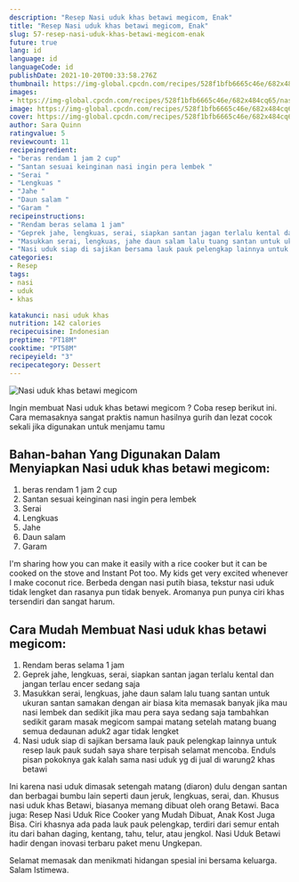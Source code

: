 ```yaml
---
description: "Resep Nasi uduk khas betawi megicom, Enak"
title: "Resep Nasi uduk khas betawi megicom, Enak"
slug: 57-resep-nasi-uduk-khas-betawi-megicom-enak
future: true
lang: id
language: id
languageCode: id
publishDate: 2021-10-20T00:33:58.276Z 
thumbnail: https://img-global.cpcdn.com/recipes/528f1bfb6665c46e/682x484cq65/nasi-uduk-khas-betawi-megicom-foto-resep-utama.png
images:
- https://img-global.cpcdn.com/recipes/528f1bfb6665c46e/682x484cq65/nasi-uduk-khas-betawi-megicom-foto-resep-utama.png
image: https://img-global.cpcdn.com/recipes/528f1bfb6665c46e/682x484cq65/nasi-uduk-khas-betawi-megicom-foto-resep-utama.png
cover: https://img-global.cpcdn.com/recipes/528f1bfb6665c46e/682x484cq65/nasi-uduk-khas-betawi-megicom-foto-resep-utama.png
author: Sara Quinn
ratingvalue: 5
reviewcount: 11
recipeingredient:
- "beras rendam 1 jam 2 cup"
- "Santan sesuai keinginan nasi ingin pera lembek "
- "Serai "
- "Lengkuas "
- "Jahe "
- "Daun salam "
- "Garam "
recipeinstructions:
- "Rendam beras selama 1 jam"
- "Geprek jahe, lengkuas, serai, siapkan santan jagan terlalu kental dan jangan terlau encer sedang saja"
- "Masukkan serai, lengkuas, jahe daun salam lalu tuang santan untuk ukuran santan samakan dengan air biasa kita memasak banyak jika mau nasi lembek dan sedikit jika mau pera saya sedang saja tambahkan sedikit garam masak megicom sampai matang setelah matang buang semua dedaunan aduk2 agar tidak lengket"
- "Nasi uduk siap di sajikan bersama lauk pauk pelengkap lainnya untuk resep lauk pauk sudah saya share terpisah selamat mencoba. Enduls pisan pokoknya gak kalah sama nasi uduk yg di jual di warung2 khas betawi"
categories:
- Resep
tags:
- nasi
- uduk
- khas

katakunci: nasi uduk khas 
nutrition: 142 calories
recipecuisine: Indonesian
preptime: "PT18M"
cooktime: "PT58M"
recipeyield: "3"
recipecategory: Dessert
---
```



![Nasi uduk khas betawi megicom](https://img-global.cpcdn.com/recipes/528f1bfb6665c46e/682x484cq65/nasi-uduk-khas-betawi-megicom-foto-resep-utama.png)

Ingin membuat Nasi uduk khas betawi megicom ? Coba resep berikut ini. Cara memasaknya sangat praktis namun hasilnya gurih dan lezat cocok sekali jika digunakan untuk menjamu tamu

<!--inarticleads1-->

## Bahan-bahan Yang Digunakan Dalam Menyiapkan Nasi uduk khas betawi megicom:

1. beras rendam 1 jam 2 cup
1. Santan sesuai keinginan nasi ingin pera lembek 
1. Serai 
1. Lengkuas 
1. Jahe 
1. Daun salam 
1. Garam 

I&#39;m sharing how you can make it easily with a rice cooker but it can be cooked on the stove and Instant Pot too. My kids get very excited whenever I make coconut rice. Berbeda dengan nasi putih biasa, tekstur nasi uduk tidak lengket dan rasanya pun tidak benyek. Aromanya pun punya ciri khas tersendiri dan sangat harum. 

<!--inarticleads2-->

## Cara Mudah Membuat Nasi uduk khas betawi megicom:

1. Rendam beras selama 1 jam
1. Geprek jahe, lengkuas, serai, siapkan santan jagan terlalu kental dan jangan terlau encer sedang saja
1. Masukkan serai, lengkuas, jahe daun salam lalu tuang santan untuk ukuran santan samakan dengan air biasa kita memasak banyak jika mau nasi lembek dan sedikit jika mau pera saya sedang saja tambahkan sedikit garam masak megicom sampai matang setelah matang buang semua dedaunan aduk2 agar tidak lengket
1. Nasi uduk siap di sajikan bersama lauk pauk pelengkap lainnya untuk resep lauk pauk sudah saya share terpisah selamat mencoba. Enduls pisan pokoknya gak kalah sama nasi uduk yg di jual di warung2 khas betawi


Ini karena nasi uduk dimasak setengah matang (diaron) dulu dengan santan dan berbagai bumbu lain seperti daun jeruk, lengkuas, serai, dan. Khusus nasi uduk khas Betawi, biasanya memang dibuat oleh orang Betawi. Baca juga: Resep Nasi Uduk Rice Cooker yang Mudah Dibuat, Anak Kost Juga Bisa. Ciri khasnya ada pada lauk pauk pelengkap, terdiri dari semur entah itu dari bahan daging, kentang, tahu, telur, atau jengkol. Nasi Uduk Betawi hadir dengan inovasi terbaru paket menu Ungkepan. 

Selamat memasak dan menikmati hidangan spesial ini bersama keluarga. Salam Istimewa.
